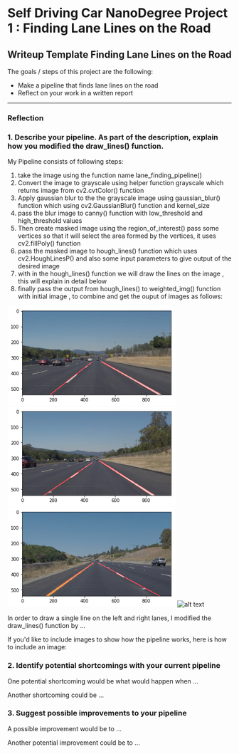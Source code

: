 # **Self Driving Car NanoDegree Project 1 : Finding Lane Lines on the Road** 

## Writeup Template **Finding Lane Lines on the Road**

The goals / steps of this project are the following:
* Make a pipeline that finds lane lines on the road
* Reflect on your work in a written report


[//]: # (Image References)

[image1]: ./test_images_output/finalSolidWhiteCurve.jpg "Final Solid White Curve"
[image2]: ./test_images_output/finalSolidWhiteRight.jpg "Final Solid White Right"
[image3]: ./test_images_output/finalSolidYellowCurve.jpg "Final Solid Yellow Curve"
[image4]: ./test_images_output/finalSolidWhiteCurve2.jpg "Final Solid Yellow Curve 2"


---

### Reflection

### 1. Describe your pipeline. As part of the description, explain how you modified the draw_lines() function.

My Pipeline consists of following steps:
1) take the image using the function name lane_finding_pipeline() 
2) Convert the image to grayscale using helper function grayscale which returns image from cv2.cvtColor() function
3) Apply gaussian blur to the the grayscale image using gaussian_blur() function which using cv2.GaussianBlur() function and kernel_size 
4) pass the blur image to canny() function with low_threshold and high_threshold values
5) Then create masked image using  the region_of_interest() pass some vertices  so that it will select the area formed by the vertices, it uses cv2.fillPoly() function 
6) pass the masked image to hough_lines() function which uses cv2.HoughLinesP() and also some input parameters to give output of the desired image
7) with in the hough_lines() function we will draw the lines on the image , this will explain in detail below
8) finally pass the output from hough_lines() to weighted_img() function with initial image , to combine and get the ouput of images as follows: 

![alt text][image1]
![alt text][image2]
![alt text][image3]
![alt text][image4]

In order to draw a single line on the left and right lanes, I modified the draw_lines() function by ...

If you'd like to include images to show how the pipeline works, here is how to include an image: 

<!-- ![alt text][image1] -->


### 2. Identify potential shortcomings with your current pipeline


One potential shortcoming would be what would happen when ... 

Another shortcoming could be ...


### 3. Suggest possible improvements to your pipeline

A possible improvement would be to ...

Another potential improvement could be to ...
